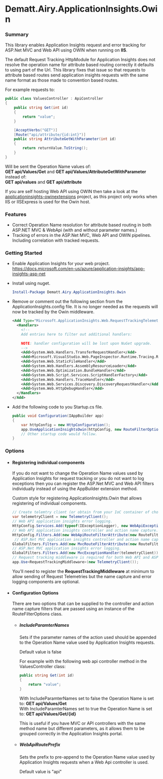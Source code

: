 # Dematt.Airy.ApplicationInsights.Owin #

### Summary ###
This library enables Application Insights request and error tracking for ASP.Net MVC and Web API using OWIN when running on **IIS**.

The default Request Tracking HttpModule for Application Insights does not resolve the operation name for attribute based routing correctly it defaults to using part of the Url.  This library fixes that issue so that requests to attribute based routes send application insights requests with the same name format as those made to convention based routes.

For example requests to:

```C#
public class ValuesController : ApiController
{
    public string Get(int id)
    {
        return "value";
    }

    [AcceptVerbs("GET")]
    [Route("api/attribute/{id:int}")]
    public string AttributeGetWithParameter(int id)
    {
        return returnValue.ToString();
    }
}
```
Will be sent the Operation Name values of:  
**GET api/Values/Get** and **GET api/Values/AttributeGetWithParameter**  
instead of:  
**GET api/values** and **GET api/attribute**



If you are self hosting Web API using OWIN then take a look at the [applicationinsights-owinextensions](https://github.com/marcinbudny/applicationinsights-owinextensions) project, as this project only works when IIS or IISExpress is used for the Owin host.

### Features ###
  - Correct Operation Name resolution for attribute based routing in both ASP.NET MVC & WebApi (with and without parameter names.)
  - Tracking of errors in the ASP.Net MVC, Web API and OWIN pipelines. Including correlation with tracked requests.

### Getting Started ###
  - Enable Application Insights for your web project. 
    https://docs.microsoft.com/en-us/azure/application-insights/app-insights-asp-net
  - Install using nuget.

    ```Powershell
    Install-Package Dematt.Airy.ApplicationInsights.Owin
    ```
  - Remove or comment out the following section from the ApplicationInsights.config file.
    It is no longer needed as the requests will now be tracked by the Owin middleware.
    ```xml
    <Add Type="Microsoft.ApplicationInsights.Web.RequestTrackingTelemetryModule, Microsoft.AI.Web">
      <Handlers>
        <!-- 
        Add entries here to filter out additional handlers: 
        
        NOTE: handler configuration will be lost upon NuGet upgrade.
        -->
        <Add>System.Web.Handlers.TransferRequestHandler</Add>
        <Add>Microsoft.VisualStudio.Web.PageInspector.Runtime.Tracing.RequestDataHttpHandler</Add>
        <Add>System.Web.StaticFileHandler</Add>
        <Add>System.Web.Handlers.AssemblyResourceLoader</Add>
        <Add>System.Web.Optimization.BundleHandler</Add>
        <Add>System.Web.Script.Services.ScriptHandlerFactory</Add>
        <Add>System.Web.Handlers.TraceHandler</Add>
        <Add>System.Web.Services.Discovery.DiscoveryRequestHandler</Add>
        <Add>System.Web.HttpDebugHandler</Add>
      </Handlers>
    </Add>
    ```
  - Add the following code to you Startup.cs file.

    ```C#
    public void Configuration(IAppBuilder app)
    {
        var httpConfig = new HttpConfiguration();        
        app.UseApplicationInsightsOwin(httpConfig, new RouteFilterOptions(), new TelemetryClient());
        // Other startup code would follow.
    }
    ```

### Options ###

  - #### Registering individual components ####
    If you do not want to change the Operation Name values used by Application Insights for request tracking or you do not want to log exceptions then you can register the ASP.Net MVC and Web API filters individually instead of using the AppBuilder extension method.
    
    Custom style for registering ApplicationInsights.Owin that allows registering of individual components.

    ```C#
    // Create telemtry client (or obtain from your IoC container of choice.)
    var telemetryClient = new TelemetryClient();
    // Web API application insights error logging.
    HttpConfig.Services.Add(typeof(IExceptionLogger), new WebApiExceptionLogger(telemetryClient));
    // Web API application insights controller and action name capture.
    HttpConfig.Filters.Add(new WebApiRouteFilterAttribute(new RouteFilterOptions { IncludeParamterNames = false }));
     // ASP.Net MVC application insights controller and action name capture.
    GlobalFilters.Filters.Add(new MvcRouteFilterAttribute(new RouteFilterOptions { IncludeParamterNames = false }));
    // ASP.Net MVC application insights error logging.
    GlobalFilters.Filters.Add(new MvcExceptionHandler(telemetryClient));
    // Request tracking middleware is required for both Web API and ASP.Net
    app.Use<RequestTrackingMiddleware>(new TelemetryClient());
    ```

    You'll need to register the **RequestTrackingMiddleware** at minimum to allow sending of Request Telemetries but the name capture and error logging components are optional. 

  - #### Configuration Options ####
    There are two options that can be supplied to the controller and action name capture filters that are passed using an instance of the RouteFilterOptions class.
    - ##### IncludeParamterNames  #####
      Sets if the parameter names of the action used should be appended to the Operation Name value used by Application Insights requests.
      
      Default value is false

      For example with the following web api controller method in the ValuesController class:
      
      ```C#
      public string Get(int id)
      {
          return "value";
      }
      ```
       With IncludeParamterNames set to false the Operation Name is set to:
       **GET api/Values/Get**  
       With IncludeParamterNames set to true the Operation Name is set to:
       **GET api/Values/Get/\{id\}**

       This is useful if you have MVC or API controllers with the same method name but different parameters, as it allows them to be grouped correctly in the Application Insights portal.

    - ##### WebApiRoutePrefix  #####
      Sets the prefix to pre-append to the Operation Name value used by Application Insights requests when a Web Api controller is used.
      
      Default value is "api"